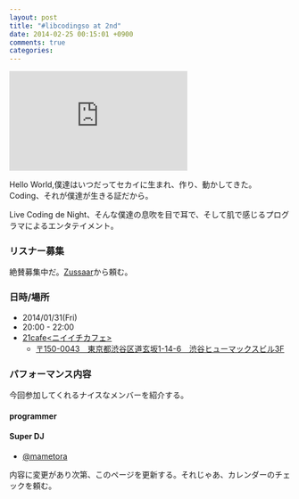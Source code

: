 ```yaml
---
layout: post
title: "#libcodingso at 2nd"
date: 2014-02-25 00:15:01 +0900
comments: true
categories: 
---
```


<iframe src="https://onedrive.live.com/embed?cid=DB936D0EE3E893FF&resid=DB936D0EE3E893FF%214772&authkey=AB2NMmB8elLeahk" width="319" height="179" frameborder="0" scrolling="no"></iframe>

Hello World,僕達はいつだってセカイに生まれ、作り、動かしてきた。Coding、それが僕達が生きる証だから。

Live Coding de Night、そんな僕達の息吹を目で耳で、そして肌で感じるプログラマによるエンタテイメント。

### リスナー募集

絶賛募集中だ。[Zussaar](http://www.zusaar.com/event/2947012)から頼む。

### 日時/場所

 - 2014/01/31(Fri)
 - 20:00 - 22:00
 - [21cafe<ニイイチカフェ>](http://www.ni-ichicafe.com/)
     - [〒150-0043　東京都渋谷区道玄坂1-14-6　渋谷ヒューマックスビル3F](https://maps.google.com/maps?q=%E3%80%92150-0043%E3%80%80%E6%9D%B1%E4%BA%AC%E9%83%BD%E6%B8%8B%E8%B0%B7%E5%8C%BA%E9%81%93%E7%8E%84%E5%9D%821-14-6%E3%80%80%E6%B8%8B%E8%B0%B7%E3%83%92%E3%83%A5%E3%83%BC%E3%83%9E%E3%83%83%E3%82%AF%E3%82%B9%E3%83%93%E3%83%AB3F&hl=ja&ie=UTF8&sll=37.0625,-95.677068&sspn=43.307813,78.662109&hnear=%E6%97%A5%E6%9C%AC,+%E6%9D%B1%E4%BA%AC%E9%83%BD%E6%B8%8B%E8%B0%B7%E5%8C%BA%E9%81%93%E7%8E%84%E5%9D%82%EF%BC%91%E4%B8%81%E7%9B%AE%EF%BC%91%EF%BC%94%E2%88%92%EF%BC%96+%E4%BD%8F%E5%8F%8B%E4%B8%8D%E5%8B%95%E7%94%A3%E6%B8%8B%E8%B0%B7%E3%83%92%E3%83%A5%E3%83%BC%E3%83%9E%E3%83%83%E3%82%AF%E3%82%B9%E3%83%93%E3%83%AB&t=m&z=16)


### パフォーマンス内容

今回参加してくれるナイスなメンバーを紹介する。


#### programmer

<!-- ここにパフォーマンスの情報を書いていってください。

フォーマットは


 - [あなたの名前](Twitterなどのリンク)
     - パフォーマンスのタイトル
     - 言語、フレームワーク
     - 内容s

 -->
#### Super DJ

 - [@mametora](https://twitter.com/mametora)


内容に変更があり次第、このページを更新する。それじゃあ、カレンダーのチェックを頼む。
